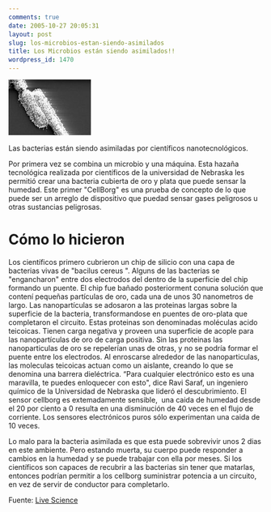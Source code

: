 ```yaml
---
comments: true
date: 2005-10-27 20:05:31
layout: post
slug: los-microbios-estan-siendo-asimilados
title: Los Microbios están siendo asimilados!!
wordpress_id: 1470
---
```


![](051027_cellborg_01.jpg)

Las bacterias están siendo asimiladas por científicos nanotecnológicos.

Por primera vez se combina un microbio y una máquina. Esta hazaña tecnológica realizada por científicos de la universidad de Nebraska les permitió crear una bacteria cubierta de oro y plata que puede sensar la humedad. Este primer "CellBorg" es una prueba de concepto de lo que puede ser un arreglo de dispositivo que puedad sensar gases peligrosos u otras sustancias peligrosas.

# Cómo lo hicieron

Los científicos primero cubrieron un chip de silicio con una capa de bacterias vivas de "bacilus cereus ". Alguns de las bacterias se "engancharon" entre dos electrodos del dentro de la superficie del chip formando un puente. El chip fue bañado posteriorment conuna solución que contení pequeñas partículas de oro, cada una de unos 30 nanometros de largo. Las nanopartículas se adosaron a las proteinas largas sobre la superficie de la bacteria, transformandose en puentes de oro-plata que completaron el circuito. Estas proteinas son denominadas moléculas acido teicoicas. Tienen carga negativa y proveen una superficie de acople para las nanopartículas de oro de carga positiva. Sin las proteinas las nanoparticulas de oro se repelerían unas de otras, y no se podría formar el puente entre los electrodos. Al enroscarse alrededor de las nanoparticulas, las moleculas teicoicas actuan como un aislante, creando lo que se denomina una barrera dieléctrica. “Para cualquier electrónico esto es una maravilla, te puedes enloquecer con esto", dice Ravi Saraf, un ingeniero químico de la Universidad de Nebraska que lideró el descubrimiento. El sensor cellborg es extemadamente sensible,  una caida de humedad desde el 20 por ciento a 0 resulta en una disminución de 40 veces en el flujo de corriente. Los sensores electrónicos puros sólo experimentan una caida de 10 veces.

Lo malo para la bacteria asimilada es que esta puede sobrevivir unos 2 dias en este ambiente. Pero estando muerta, su cuerpo puede responder a cambios en la humedad y se puede trabajar con ella por meses. Si los científicos son capaces de recubrir a las bacterias sin tener que matarlas, entonces podrían permitir a los cellborg suministrar potencia a un circuito, en vez de servir de conductor para completarlo.

Fuente: [Live Science](http://replay.waybackmachine.org/20060211180339/http://www.livescience.com/technology/051027_cellborg_sensor.html)

